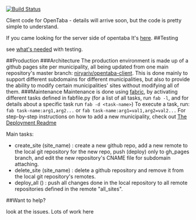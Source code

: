 [![Build Status](https://travis-ci.org/niryariv/opentaba-client.png?branch=master)](https://travis-ci.org/niryariv/opentaba-client)Client code for OpenTaba - details will arrive soon, but the code is pretty simple to understand.If you came looking for the server side of opentaba It's [here](https://github.com/niryariv/opentaba-server).##Testingsee [what's needed](tests/testing.md) with testing.##Production###ArchitectureThe production environment is made up of a github pages site per municipality, all being updated from onemain repository's master branch: [niryariv/opentaba-client](http://github.com/niryariv/opentaba-client/).This is done mainly to support different subdomains for different municipalities, but also to providethe ability to modify certain municipalities' sites without modifying all of them.###MaintenanceMaintenance is done using [fabric](http://fabfile.org), by activating different tasks defined in fabfile.py (for a list of all tasks, run `fab -l`, and for details about a specific task run `fab -d <task-name>`)To execute a task, run: `fab task-name:arg1,arg2...` or `fab task-name:arg1=val1,arg2=val2...`For step-by-step instructions on how to add a new municipality, check out [The Deployment Readme](https://github.com/niryariv/opentaba-client/blob/master/DEPLOYMENT.md)Main tasks:+ create_site (site_name) : create a new github repo, add a new remote to the local git repository for the new repo,   push (deploy) only to gh_pages branch, and edit the new repository's CNAME file for subdomain attaching.+ delete_site (site_name) : delete a github repository and remove it from the local git repository's remotes.+ deploy_all () : push all changes done in the local repository to all remote repositories defined in the   remote "all_sites".##Want to help?look at the issues. Lots of work here 